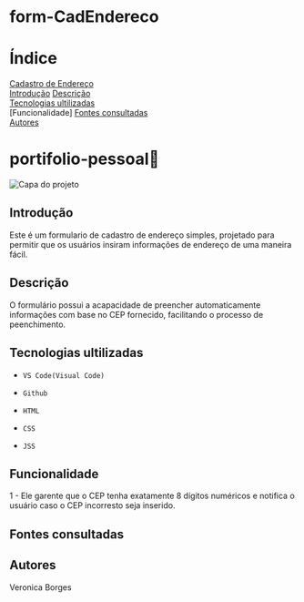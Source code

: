 # form-CadEndereco

# Índice

[Cadastro de Endereço](form-CadEndereco)  
[Introdução]()
[Descrição]()  
[Tecnologias ultilizadas ]()  
[Funcionalidade]
[Fontes consultadas ]()  
[Autores]()  

# portifolio-pessoal🍓

![Capa do projeto](imag-tela.png)

## Introdução 
Este é um formulario de cadastro de endereço simples, projetado para permitir que os usuários insiram informações de endereço de uma maneira fácil.


## Descrição
O formulário possui a acapacidade de preencher automaticamente informações com base no CEP fornecido, facilitando o processo de peenchimento.


## Tecnologias ultilizadas 

 * ``VS Code(Visual Code)``

 * ``Github``

 * ``HTML``

 * ``CSS``
 
 * ``JSS``

## Funcionalidade 
1 - Ele garente que o CEP tenha exatamente 8 dígitos numéricos e notifica o usuário caso o CEP incorresto seja inserido.

## Fontes consultadas 

## Autores 
Veronica Borges
